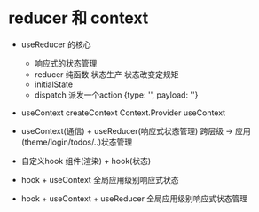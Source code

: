 # reducer 和 context 
- useReducer 的核心 
    - 响应式的状态管理
    - reducer 纯函数  状态生产 状态改变定规矩
    - initialState
    - dispatch 派发一个action
        {type: '', payload: ''}
- useContext
    createContext
    Context.Provider
    useContext
- useContext(通信) + useReducer(响应式状态管理)
    跨层级 -> 应用(theme/login/todos/..)状态管理

- 自定义hook
    组件(渲染) + hook(状态)

- hook + useContext
    全局应用级别响应式状态
- hook + useContext + useReducer
    全局应用级别响应式状态管理

